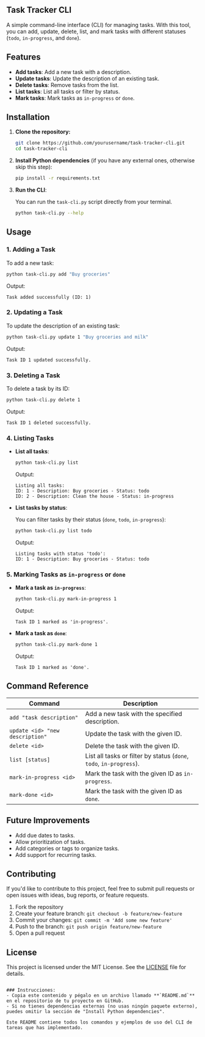 
## Task Tracker CLI

A simple command-line interface (CLI) for managing tasks. With this tool, you can add, update, delete, list, and mark tasks with different statuses (`todo`, `in-progress`, and `done`).

## Features

- **Add tasks**: Add a new task with a description.
- **Update tasks**: Update the description of an existing task.
- **Delete tasks**: Remove tasks from the list.
- **List tasks**: List all tasks or filter by status.
- **Mark tasks**: Mark tasks as `in-progress` or `done`.

## Installation

1. **Clone the repository:**

    ```bash
    git clone https://github.com/yourusername/task-tracker-cli.git
    cd task-tracker-cli
    ```

2. **Install Python dependencies** (if you have any external ones, otherwise skip this step):

    ```bash
    pip install -r requirements.txt
    ```

3. **Run the CLI**:

    You can run the `task-cli.py` script directly from your terminal.

    ```bash
    python task-cli.py --help
    ```

## Usage

### 1. Adding a Task

To add a new task:

```bash
python task-cli.py add "Buy groceries"
```

Output:

```
Task added successfully (ID: 1)
```

### 2. Updating a Task

To update the description of an existing task:

```bash
python task-cli.py update 1 "Buy groceries and milk"
```

Output:

```
Task ID 1 updated successfully.
```

### 3. Deleting a Task

To delete a task by its ID:

```bash
python task-cli.py delete 1
```

Output:

```
Task ID 1 deleted successfully.
```

### 4. Listing Tasks

- **List all tasks**:

    ```bash
    python task-cli.py list
    ```

    Output:

    ```
    Listing all tasks:
    ID: 1 - Description: Buy groceries - Status: todo
    ID: 2 - Description: Clean the house - Status: in-progress
    ```

- **List tasks by status**:

    You can filter tasks by their status (`done`, `todo`, `in-progress`):

    ```bash
    python task-cli.py list todo
    ```

    Output:

    ```
    Listing tasks with status 'todo':
    ID: 1 - Description: Buy groceries - Status: todo
    ```

### 5. Marking Tasks as `in-progress` or `done`

- **Mark a task as `in-progress`**:

    ```bash
    python task-cli.py mark-in-progress 1
    ```

    Output:

    ```
    Task ID 1 marked as 'in-progress'.
    ```

- **Mark a task as `done`**:

    ```bash
    python task-cli.py mark-done 1
    ```

    Output:

    ```
    Task ID 1 marked as 'done'.
    ```

## Command Reference

| Command                     | Description                                                |
|------------------------------|------------------------------------------------------------|
| `add "task description"`      | Add a new task with the specified description.             |
| `update <id> "new description"` | Update the task with the given ID.                        |
| `delete <id>`                | Delete the task with the given ID.                         |
| `list [status]`              | List all tasks or filter by status (`done`, `todo`, `in-progress`). |
| `mark-in-progress <id>`      | Mark the task with the given ID as `in-progress`.          |
| `mark-done <id>`             | Mark the task with the given ID as `done`.                 |

## Future Improvements

- Add due dates to tasks.
- Allow prioritization of tasks.
- Add categories or tags to organize tasks.
- Add support for recurring tasks.

## Contributing

If you'd like to contribute to this project, feel free to submit pull requests or open issues with ideas, bug reports, or feature requests.

1. Fork the repository
2. Create your feature branch: `git checkout -b feature/new-feature`
3. Commit your changes: `git commit -m 'Add some new feature'`
4. Push to the branch: `git push origin feature/new-feature`
5. Open a pull request

## License

This project is licensed under the MIT License. See the [LICENSE](LICENSE) file for details.
```

### Instrucciones:
- Copia este contenido y pégalo en un archivo llamado **`README.md`** en el repositorio de tu proyecto en GitHub.
- Si no tienes dependencias externas (no usas ningún paquete externo), puedes omitir la sección de "Install Python dependencies".

Este README contiene todos los comandos y ejemplos de uso del CLI de tareas que has implementado.
